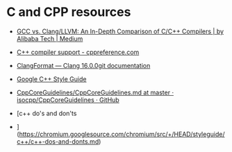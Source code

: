# C and CPP resources

* [GCC vs. Clang/LLVM: An In-Depth Comparison of C/C++ Compilers | by Alibaba Tech | Medium](https://alibabatech.medium.com/gcc-vs-clang-llvm-an-in-depth-comparison-of-c-c-compilers-899ede2be378)

* [C++ compiler support - cppreference.com](https://en.cppreference.com/w/cpp/compiler_support)

* [ClangFormat — Clang 16.0.0git documentation](https://clang.llvm.org/docs/ClangFormat.html)

* [Google C++ Style Guide](https://google.github.io/styleguide/cppguide.html)

* [CppCoreGuidelines/CppCoreGuidelines.md at master · isocpp/CppCoreGuidelines · GitHub](https://github.com/isocpp/CppCoreGuidelines/blob/master/CppCoreGuidelines.md)

* [c++ do's and don'ts
* ](https://chromium.googlesource.com/chromium/src/+/HEAD/styleguide/c++/c++-dos-and-donts.md)

